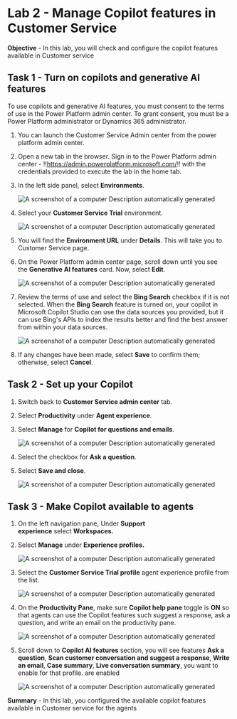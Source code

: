 # Lab 2 - Manage Copilot features in Customer Service

**Objective** - In this lab, you will check and configure the copilot features available in Customer service

## Task 1 - Turn on copilots and generative AI features

To use copilots and generative AI features, you must consent to the
terms of use in the Power Platform admin center. To grant consent, you
must be a Power Platform administrator or Dynamics 365 administrator.

1.  You can launch the Customer Service Admin center from the power platform admin center. 

2. Open a new tab in the browser. Sign in to the Power Platform admin
    center - !!https://admin.powerplatform.microsoft.com/!! with the
    credentials provided to execute the lab in the home tab.
 
3.  In the left side panel, select **Environments**.

    ![A screenshot of a computer Description automatically
generated](./media/media2/image10.png)

4.  Select your **Customer Service Trial** environment.

    ![A screenshot of a computer Description automatically
generated](./media/media2/image11.png)

5.  You will find the **Environment URL** under **Details**. This will take you to Customer Service page.

6. On the Power Platform admin center page, scroll down until you see the **Generative AI features** card. Now,
    select **Edit**.

    ![A screenshot of a computer Description automatically
generated](./media/media2/image12.png)

7.  Review the terms of use and select the **Bing Search** checkbox if
    it is not selected. When the **Bing Search** feature is turned on,
    your copilot in Microsoft Copilot Studio can use the data sources
    you provided, but it can use Bing's APIs to index the results better
    and find the best answer from within your data sources.

    ![A screenshot of a computer Description automatically
generated](./media/media2/image13.png)

8.  If any changes have been made, select **Save** to confirm them;
    otherwise, select **Cancel**.

## Task 2 - Set up your Copilot

1.  Switch back to **Customer Service admin center** tab.
2.  Select **Productivity** under **Agent experience**.
3.  Select **Manage** for **Copilot for questions and emails**.

    ![A screenshot of a computer Description automatically
generated](./media/media2/image20.jpg)

4.  Select the checkbox for **Ask a question**.
5.  Select **Save and close**.

    ![A screenshot of a computer Description automatically
generated](./media/media2/image21.jpg)

## Task 3 - Make Copilot available to agents

1.  On the left navigation pane, Under **Support
    experience** select **Workspaces.**

2.  Select **Manage** under **Experience profiles.**

    ![A screenshot of a computer Description automatically
generated](./media/media2/image15.png)

3.  Select the **Customer Service Trial profile** agent experience
    profile from the list.

    ![A screenshot of a computer Description automatically
generated](./media/media2/image16.png)

4.  On the **Productivity Pane**, make sure **Copilot help pane** toggle
    is **ON** so that agents can use the Copilot features such suggest a
    response, ask a question, and write an email on the productivity
    pane.

    ![A screenshot of a computer Description automatically
generated](./media/media2/image17.png)

5.  Scroll down to **Copilot AI features** section, you will see
    features **Ask a question**, **Scan customer conversation and
    suggest a response**, **Write an email**, **Case summary**, **Live
    conversation summary**, you want to enable for that profile. are
    enabled

    ![A screenshot of a computer Description automatically
generated](./media/media2/image18.png)

**Summary** -  In this lab, you configured the available copilot features available in Customer service for the agents
